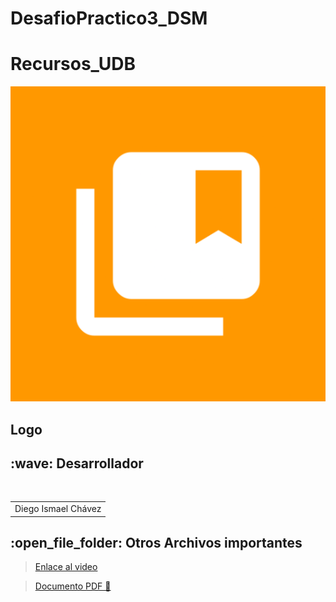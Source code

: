 # DesafioPractico3_DSM
#  Recursos_UDB

![by-nc-nd](https://github.com/DiegoIsma/DesafioPractico3_DSM/blob/main/Archivos_Adicionales/play_store_512.png)
  <h2> Logo</h2>

<h2>:wave: Desarrollador</h2>
<div style={padding: 10px}>
  <table style={margin: 0 auto}>
  <tr align="center">
   <td>Diego Ismael Chávez</td>
  </tr>
</table>
</div>
<h2>:open_file_folder: Otros Archivos importantes </h2>


> [Enlace al video](https://drive.google.com/file/d/1rD54gegr38CDqV8J6Z3O3XXEVNu1DIWX/view?usp=sharing) 

> [Documento PDF 📖](https://github.com/DiegoIsma/DesafioPractico3_DSM/blob/main/Archivos_Adicionales/Desafio_03_DSM.pdf)
